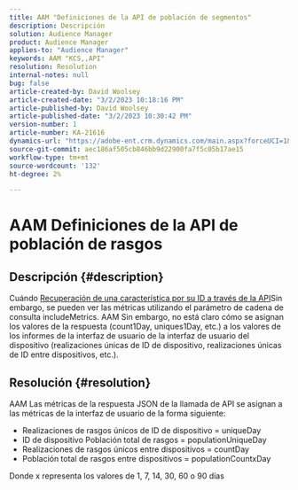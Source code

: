 ```yaml
---
title: AAM "Definiciones de la API de población de segmentos"
description: Descripción
solution: Audience Manager
product: Audience Manager
applies-to: "Audience Manager"
keywords: AAM "KCS,,API"
resolution: Resolution
internal-notes: null
bug: false
article-created-by: David Woolsey
article-created-date: "3/2/2023 10:18:16 PM"
article-published-by: David Woolsey
article-published-date: "3/2/2023 10:30:42 PM"
version-number: 1
article-number: KA-21616
dynamics-url: "https://adobe-ent.crm.dynamics.com/main.aspx?forceUCI=1&pagetype=entityrecord&etn=knowledgearticle&id=85960b1a-48b9-ed11-83fe-6045bd006d92"
source-git-commit: aec186af505cb846bb9d22900fa7f5c05b17ae15
workflow-type: tm+mt
source-wordcount: '132'
ht-degree: 2%

---
```


# AAM Definiciones de la API de población de rasgos

## Descripción {#description}

Cuándo [Recuperación de una característica por su ID a través de la API](https://bank.demdex.com/portal/swagger/index.html#/Traits%20API/get_traits__sid_)Sin embargo, se pueden ver las métricas utilizando el parámetro de cadena de consulta includeMetrics. AAM Sin embargo, no está claro cómo se asignan los valores de la respuesta (count1Day, uniques1Day, etc.) a los valores de los informes de la interfaz de usuario de la interfaz de usuario del dispositivo (realizaciones únicas de ID de dispositivo, realizaciones únicas de ID entre dispositivos, etc.). 

## Resolución {#resolution}


AAM Las métricas de la respuesta JSON de la llamada de API se asignan a las métricas de la interfaz de usuario de la forma siguiente:

- Realizaciones de rasgos únicos de ID de dispositivo = uniqueDay
- ID de dispositivo Población total de rasgos = populationUniqueDay
- Realizaciones de rasgos únicos entre dispositivos = countDay
- Población total de rasgos entre dispositivos = populationCountxDay


Donde x representa los valores de 1, 7, 14, 30, 60 o 90 días
